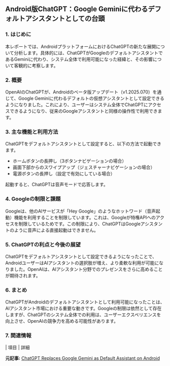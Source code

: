 ## Android版ChatGPT：Google Geminiに代わるデフォルトアシスタントとしての台頭

### 1. はじめに

本レポートでは、AndroidプラットフォームにおけるChatGPTの新たな展開について分析します。具体的には、ChatGPTがGoogleのデフォルトアシスタントであるGeminiに代わり、システム全体で利用可能になった経緯と、その影響について客観的に考察します。

### 2. 概要

OpenAIのChatGPTが、Androidのベータ版アップデート（v1.2025.070）を通じて、Google Geminiに代わるデフォルトの仮想アシスタントとして設定できるようになりました。これにより、ユーザーはシステム全体でChatGPTにアクセスできるようになり、従来のGoogleアシスタントと同様の操作性で利用できます。

### 3. 主な機能と利用方法

ChatGPTをデフォルトアシスタントとして設定すると、以下の方法で起動できます。

* ホームボタンの長押し（3ボタンナビゲーションの場合）
* 画面下部からのスワイプアップ（ジェスチャーナビゲーションの場合）
* 電源ボタンの長押し（設定で有効にしている場合）

起動すると、ChatGPTは音声モードで応答します。

### 4. Googleの制限と課題

Googleは、他のAIサービスが「Hey Google」のようなホットワード（音声起動）機能を利用することを制限しています。これは、Googleが特権APIへのアクセスを制限しているためです。この制限により、ChatGPTはGoogleアシスタントのように音声による直接起動はできません。

### 5. ChatGPTの利点と今後の展望

ChatGPTをデフォルトアシスタントとして設定できるようになったことで、AndroidユーザーはAIアシスタントの選択肢が増え、より柔軟な利用が可能になりました。OpenAIは、AIアシスタント分野でのプレゼンスをさらに高めることが期待されます。

### 6. まとめ

ChatGPTがAndroidのデフォルトアシスタントとして利用可能になったことは、AIアシスタント市場における重要な動きです。Googleの制限は依然として存在しますが、ChatGPTのシステム全体での利用は、ユーザーエクスペリエンスを向上させ、OpenAIの競争力を高める可能性があります。

### 7. 関連情報

| 項目 | 詳細 

**元記事:** [ ChatGPT Replaces Google Gemini as Default Assistant on Android](https://www.ciol.com/generative-ai/chatgpt-replaces-google-gemini-as-default-assistant-on-android-8861263)
